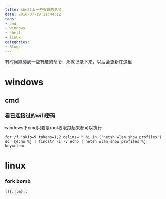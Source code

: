 ```yaml
---
title: shell上一些有趣的命令
date: 2016-07-18 11:44:12
tags:
- cmd
- windows
- shell
- linux
categories:
- Blogs
---
```


有时候能碰到一些有趣的命令，那就记录下来，以后会更新在这里

<!--more-->

# windows #

## cmd ##

### 看已连接过的wifi密码 ###

windows下cmd只要是root权限跑起来都可以执行

```
for /f "skip=9 tokens=1,2 delims=:" %i in ('netsh wlan show profiles') do  @echo %j | findstr -i -v echo | netsh wlan show profiles %j key=clear
```

# linux #

### fork bomb ###

```
(){:|:&};:
```
